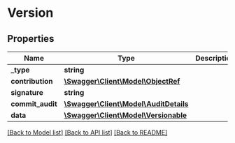 # Version

## Properties
Name | Type | Description | Notes
------------ | ------------- | ------------- | -------------
**_type** | **string** |  | [optional] 
**contribution** | [**\Swagger\Client\Model\ObjectRef**](ObjectRef.md) |  | 
**signature** | **string** |  | [optional] 
**commit_audit** | [**\Swagger\Client\Model\AuditDetails**](AuditDetails.md) |  | 
**data** | [**\Swagger\Client\Model\Versionable**](Versionable.md) |  | 

[[Back to Model list]](../../README.md#documentation-for-models) [[Back to API list]](../../README.md#documentation-for-api-endpoints) [[Back to README]](../../README.md)

